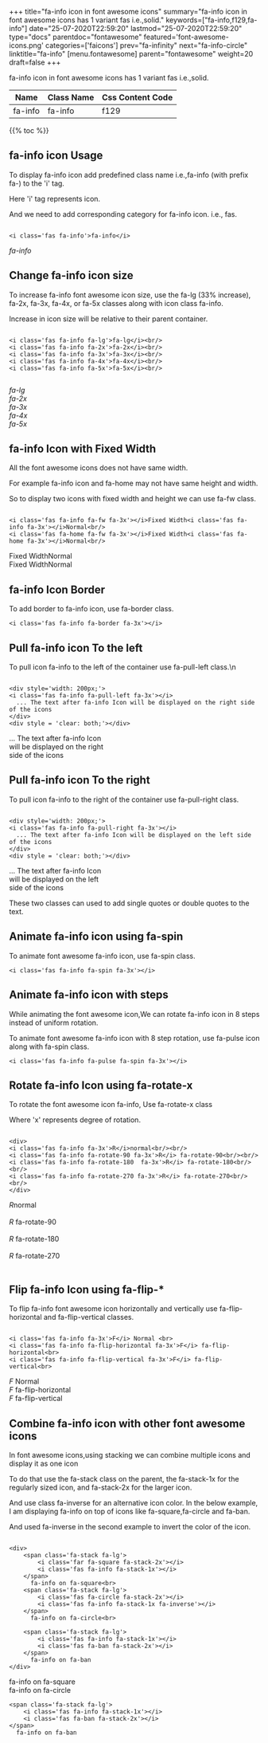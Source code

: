 +++
title="fa-info icon in font awesome icons"
summary="fa-info icon in font awesome icons has 1 variant fas i.e.,solid."
keywords=["fa-info,f129,fa-info"]
date="25-07-2020T22:59:20"
lastmod="25-07-2020T22:59:20"
type="docs"
parentdoc="fontawesome"
featured='font-awesome-icons.png'
categories=['faicons']
prev="fa-infinity"
next="fa-info-circle"
linktitle="fa-info"
[menu.fontawesome]
parent="fontawesome"
weight=20
draft=false
+++


fa-info icon in font awesome icons has 1 variant fas i.e.,solid.

<div class='table-responsive'><table class='table'><thead><tr><th>Name</th><th>Class Name</th><th>Css Content Code</th></tr></thead><tbody><tr><td>fa-info</td><td>fa-info</td><td>f129</td></tr></tbody></table></div>


{{% toc %}}


## fa-info icon Usage

To display fa-info icon add predefined class name i.e.,fa-info (with prefix fa-) to the 'i' tag.

Here 'i' tag represents icon.

And we need to add corresponding category for fa-info icon. i.e., fas.


```

<i class='fas fa-info'>fa-info</i>
```

<i class='fas fa-info'>fa-info</i>




## Change fa-info icon size
To increase fa-info font awesome icon size, use the fa-lg (33% increase), fa-2x, fa-3x, fa-4x, or fa-5x classes along with icon class fa-info.

Increase in icon size will be relative to their parent container. 

```

<i class='fas fa-info fa-lg'>fa-lg</i><br/>
<i class='fas fa-info fa-2x'>fa-2x</i><br/>
<i class='fas fa-info fa-3x'>fa-3x</i><br/>
<i class='fas fa-info fa-4x'>fa-4x</i><br/>
<i class='fas fa-info fa-5x'>fa-5x</i><br/>
            
```

<i class='fas fa-info fa-lg'>fa-lg</i><br/>
<i class='fas fa-info fa-2x'>fa-2x</i><br/>
<i class='fas fa-info fa-3x'>fa-3x</i><br/>
<i class='fas fa-info fa-4x'>fa-4x</i><br/>
<i class='fas fa-info fa-5x'>fa-5x</i><br/>
            



## fa-info Icon with Fixed Width 

All the font awesome icons does not have same width.

For example fa-info icon and fa-home may not have same height and width.

So to display two icons with fixed width and height we can use fa-fw class.


```

<i class='fas fa-info fa-fw fa-3x'></i>Fixed Width<i class='fas fa-info fa-3x'></i>Normal<br/>
<i class='fas fa-home fa-fw fa-3x'></i>Fixed Width<i class='fas fa-home fa-3x'></i>Normal<br/>
```

<i class='fas fa-info fa-fw fa-3x'></i>Fixed Width<i class='fas fa-info fa-3x'></i>Normal<br/>
<i class='fas fa-home fa-fw fa-3x'></i>Fixed Width<i class='fas fa-home fa-3x'></i>Normal<br/>



## fa-info Icon Border 

To add border to fa-info icon, use fa-border class.


```
<i class='fas fa-info fa-border fa-3x'></i>

```
<i class='fas fa-info fa-border fa-3x'></i>





## Pull fa-info icon To the left

To pull icon fa-info to the left of the container use fa-pull-left class.\n

```

<div style='width: 200px;'>
<i class='fas fa-info fa-pull-left fa-3x'></i>
  ... The text after fa-info Icon will be displayed on the right side of the icons
</div>
<div style = 'clear: both;'></div>
```

<div style='width: 200px;'>
<i class='fas fa-info fa-pull-left fa-3x'></i>
  ... The text after fa-info Icon will be displayed on the right side of the icons
</div>
<div style = 'clear: both;'></div>




## Pull fa-info icon To the right
To pull icon fa-info to the right of the container use fa-pull-right class.

```

<div style='width: 200px;'>
<i class='fas fa-info fa-pull-right fa-3x'></i>
  ... The text after fa-info Icon will be displayed on the left side of the icons
</div>
<div style = 'clear: both;'></div>
```

<div style='width: 200px;'>
<i class='fas fa-info fa-pull-right fa-3x'></i>
  ... The text after fa-info Icon will be displayed on the left side of the icons
</div>
<div style = 'clear: both;'></div>

These two classes can used to add single quotes or double quotes to the text.


## Animate fa-info icon using fa-spin
To animate font awesome fa-info icon, use fa-spin class.

```
<i class='fas fa-info fa-spin fa-3x'></i>
```
<i class='fas fa-info fa-spin fa-3x'></i>




## Animate fa-info icon with steps
While animating the font awesome icon,We can rotate fa-info icon in 8 steps instead of uniform rotation.

To animate font awesome fa-info icon with 8 step rotation, use fa-pulse icon along with fa-spin class.


```
<i class='fas fa-info fa-pulse fa-spin fa-3x'></i>

```
<i class='fas fa-info fa-pulse fa-spin fa-3x'></i>





## Rotate fa-info Icon using fa-rotate-x
To rotate the font awesome icon fa-info, Use fa-rotate-x class

Where 'x' represents degree of rotation.


```

<div>
<i class='fas fa-info fa-3x'>R</i>normal<br/><br/>
<i class='fas fa-info fa-rotate-90 fa-3x'>R</i> fa-rotate-90<br/><br/> 
<i class='fas fa-info fa-rotate-180  fa-3x'>R</i> fa-rotate-180<br/><br/> 
<i class='fas fa-info fa-rotate-270 fa-3x'>R</i> fa-rotate-270<br/><br/>
</div>
```

<div>
<i class='fas fa-info fa-3x'>R</i>normal<br/><br/>
<i class='fas fa-info fa-rotate-90 fa-3x'>R</i> fa-rotate-90<br/><br/> 
<i class='fas fa-info fa-rotate-180  fa-3x'>R</i> fa-rotate-180<br/><br/> 
<i class='fas fa-info fa-rotate-270 fa-3x'>R</i> fa-rotate-270<br/><br/>
</div>




## Flip fa-info Icon using fa-flip-*
To flip fa-info font awesome icon horizontally and vertically use fa-flip-horizontal and fa-flip-vertical classes. 

```

<i class='fas fa-info fa-3x'>F</i> Normal <br>
<i class='fas fa-info fa-flip-horizontal fa-3x'>F</i> fa-flip-horizontal<br>
<i class='fas fa-info fa-flip-vertical fa-3x'>F</i> fa-flip-vertical<br>
```

<i class='fas fa-info fa-3x'>F</i> Normal <br>
<i class='fas fa-info fa-flip-horizontal fa-3x'>F</i> fa-flip-horizontal<br>
<i class='fas fa-info fa-flip-vertical fa-3x'>F</i> fa-flip-vertical<br>




## Combine fa-info icon with other font awesome icons
In font awesome icons,using stacking we can combine multiple icons and display it as one icon 

To do that use the fa-stack class on the parent, the fa-stack-1x for the regularly sized icon, and fa-stack-2x for the larger icon.

And use class fa-inverse for an alternative icon color. 
In the below example, I am displaying fa-info on top of icons like fa-square,fa-circle and fa-ban.

And used fa-inverse in the second example to invert the color of the icon.

```

<div>
    <span class='fa-stack fa-lg'>
        <i class='far fa-square fa-stack-2x'></i>
        <i class='fas fa-info fa-stack-1x'></i>
    </span>
      fa-info on fa-square<br>
    <span class='fa-stack fa-lg'>
        <i class='fas fa-circle fa-stack-2x'></i>
        <i class='fas fa-info fa-stack-1x fa-inverse'></i>
    </span>
      fa-info on fa-circle<br>

    <span class='fa-stack fa-lg'>
        <i class='fas fa-info fa-stack-1x'></i>
        <i class='fas fa-ban fa-stack-2x'></i>
    </span>
      fa-info on fa-ban
</div>
```

<div>
    <span class='fa-stack fa-lg'>
        <i class='far fa-square fa-stack-2x'></i>
        <i class='fas fa-info fa-stack-1x'></i>
    </span>
      fa-info on fa-square<br>
    <span class='fa-stack fa-lg'>
        <i class='fas fa-circle fa-stack-2x'></i>
        <i class='fas fa-info fa-stack-1x fa-inverse'></i>
    </span>
      fa-info on fa-circle<br>

    <span class='fa-stack fa-lg'>
        <i class='fas fa-info fa-stack-1x'></i>
        <i class='fas fa-ban fa-stack-2x'></i>
    </span>
      fa-info on fa-ban
</div>






